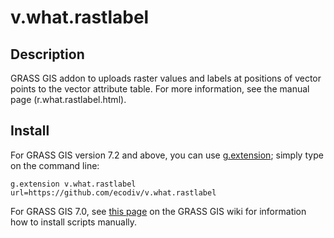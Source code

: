 # v.what.rastlabel

## Description
GRASS GIS addon to uploads raster values and labels at positions of vector points to the vector attribute table. For more information, see the manual page (r.what.rastlabel.html).

## Install
For GRASS GIS version 7.2 and above, you can use <a href="https://grass.osgeo.org/grass72/manuals/g.extension.html">g.extension</a>; simply type on the command line:

```
g.extension v.what.rastlabel url=https://github.com/ecodiv/v.what.rastlabel
```

For GRASS GIS 7.0, see <a href="https://grasswiki.osgeo.org/wiki/Compile_and_Install#Scripts">this page</a> on the GRASS GIS wiki for information how to install scripts manually. 


